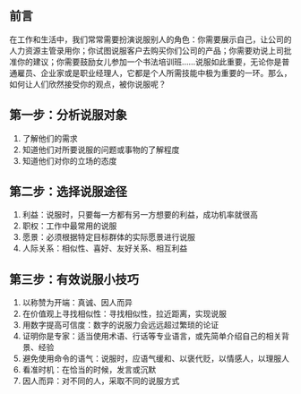 ## 前言
在工作和生活中，我们常常需要扮演说服别人的角色：你需要展示自己，让公司的人力资源主管录用你；你试图说服客户去购买你们公司的产品；你需要劝说上司批准你的建议；你需要鼓励女儿参加一个书法培训班……说服如此重要，无论你是普通雇员、企业家或是职业经理人，它都是个人所需技能中极为重要的一环。那么，如何让人们欣然接受你的观点，被你说服呢？
## 第一步：分析说服对象
1. 了解他们的需求
2. 知道他们对所要说服的问题或事物的了解程度
3. 知道他们对你的立场的态度
## 第二步：选择说服途径
1. 利益：说服时，只要每一方都有另一方想要的利益，成功机率就很高
2. 职权：工作中最常用的说服
3. 愿景：必须根据特定目标群体的实际愿景进行说服
4. 人际关系：相似性、喜好、友好关系、相互利益
## 第三步：有效说服小技巧
1. 以称赞为开端：真诚、因人而异
2. 在价值观上寻找相似性：寻找相似性，拉近距离，实现说服
3. 用数字提高可信度：数字的说服力会远远超过繁琐的论证
4. 证明你是专家：适当使用术语、行话等专业语言，或先简单介绍自己的相关背景、经验
5. 避免使用命令的语气：说服时，应语气缓和、以褒代贬，以情感人，以理服人
6. 看准时机：在恰当的时候，发言或沉默
7. 因人而异：对不同的人，采取不同的说服方式
